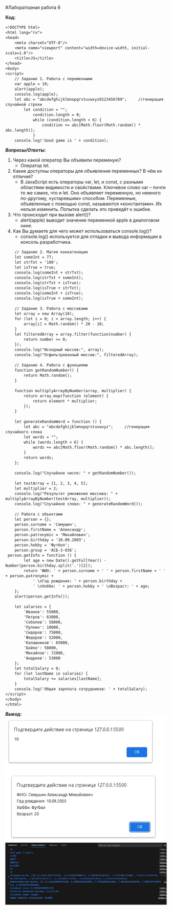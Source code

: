 #Лабораторная работа 6



**Код:**
```
<!DOCTYPE html>
<html lang="ru">
<head>
    <meta charset="UTF-8"/>
    <meta name="viewport" content="width=device-width, initial-scale=1.0"/>
    <title>JS</title>
</head>
<body>
<script>
    // Задание 1. Работа с переменными
    var apple = 10;
    alert(apple);
    console.log(apple);
    let abc = "abcdefghijklmnopqrstuvwxyz0123456789";     //генерация случайной строки
        let condition = "";
            condition.length = 0;
            while (condition.length < 6) {
                condition += abc[Math.floor(Math.random() * abc.length)];
            }
    console.log('Good game is ' + condition);
```
***Вопросы/Ответы:***
1. Через какой оператор Вы объявили переменую?
    - Оператор let.
2. Какие доступны операторы для объявления переменных? В чём их отличия?
    - В JavaScript есть операторы var, let, и const, с разными областями видимости и свойствами. Ключевое слово var – почти то же самое, что и let. Оно объявляет переменную, но немного по-другому, «устаревшим» способом. Переменные, объявленные с помощью const, называются «константами». Их нельзя изменить. Попытка сделать это приведёт к ошибке.
3. Что происходит при вызове alert()?
    - alert(apple) выводит значение переменной apple в диалоговом окне.
4. Как Вы думаете для чего может использоваться console.log()?
    - console.log() используется для отладки и вывода информации в консоль разработчика.

```
    // Задание 2. Магия конкатенации
    let someInt = 77;
    let strTxt = '100';
    let isTrue = true;
    console.log(someInt + strTxt);
    console.log(strTxt + someInt);
    console.log(strTxt + isTrue);
    console.log(isTrue + strTxt);
    console.log(someInt + isTrue);
    console.log(isTrue + someInt);

    // Задание 3. Работа с массивами
    let array = new Array(10);
    for (let i = 0; i < array.length; i++) {
        array[i] = Math.random() * 20 - 10;
    }
    let filteredArray = array.filter(function(number) {
        return number >= 0;
    });
    console.log("Исходный массив:", array);
    console.log("Отфильтрованный массив:", filteredArray);

    // Задание 4. Работа с функциями
    function getRandomNumber() {
        return Math.random();
    }

    function multiplyArrayByNumber(array, multiplier) {
        return array.map(function (element) {
            return element * multiplier;
        });
    }

    let generateRandomWord = function () {
        let abc = "abcdefghijklmnopqrstuvwxyz";     //генерация случайного слова
        let words = "";
        while (words.length < 6) {
            words += abc[Math.floor(Math.random() * abc.length)];
        }
        return words;
    };

    console.log("Случайное число: " + getRandomNumber());

    let testArray = [1, 2, 3, 4, 5];
    let multiplier = 2;
    console.log("Результат умножения массива: " + multiplyArrayByNumber(testArray, multiplier));
    console.log("Случайное слово: " + generateRandomWord());

    // Работа с объектами
    let person = {};
    person.surname = 'Семушин';
    person.firstName = 'Александр';
    person.patronymic = 'Михайлович';
    person.birthday = '10.09.2003';
    person.hobby = 'Футбол';
    person.group = 'АСБ-3-036';
 person.getInfo = function () {
        let age = new Date().getFullYear() - Number(person.birthday.split('.')[2]);
        return 'ФИО: ' + person.surname + ' ' + person.firstName + ' ' + person.patronymic +
            ' \nГод рождения: ' + person.birthday +
            ' \nХобби: ' + person.hobby + ' \nВозраст: ' + age;
    };
    alert(person.getInfo());

    let salaries = {
        'Иванов': 55000,
        'Петров': 63000,
        'Соболев': 58000,
        'Пупкин': 10000,
        'Сидоров': 75000,
        'Федоров': 52000,
        'Калашников': 65000,
        'Бойко': 58000,
        'Михайлов': 72000,
        'Андреев': 53000
    };
    let totalSalary = 0;
    for (let lastName in salaries) {
        totalSalary += salaries[lastName];
    }
    console.log('Общая зарплата сотрудников: ' + totalSalary);
</script>
</body>
</html>
```

***Вывод:***
![](shot_1.jpg)
![](shot_2.jpg)
![](console.PNG)